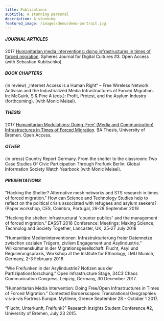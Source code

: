 ```yaml
---
title: Publications
subtitle: A stunning personal 
description: A stunning
featured_image: /images/demo/demo-portrait.jpg
---
```


##### JOURNAL ARTICLES

2017 [Humanitarian media interventions: doing infrastructures in times of forced migration](http://spheres-journal.org/humanitarian-media-intervention-infrastructuring-in-times-of-forced-migration/). Spheres Journal for Digital Cultures #3. Open Access (with Sebastian Kubitschko).


##### BOOK CHAPTERS

(in review) „Internet Access is a Human Right“ – Free Wireless Network Activism and the Industrialized Media Infrastructures of Forced Migration. In: McGuirk, S & Pine A (eds.): Profit, Protest, and the Asylum Industry (forthcoming). (with Monic Meisel).


##### THESIS

2017 [Humanitarian Modulations: Doing ‚Free‘ (Media and Communication) Infrastructures in Times of Forced Migration](http://nbn-resolving.de/urn:nbn:de:gbv:46-00106066-16). BA Thesis, University of Bremen. Open Access.


##### OTHER
(in press) Country Report Germany. From the shelter to the classroom: Two Case Studies Of Civic Participation Through Freifunk Berlin. Global Information Society Watch Yearbook (with Monic Meisel).


##### PRESENTATIONS

"Hacking the Shelter? Alternative mesh networks and STS research in times of forced migration." 
How can Science and Technology Studies help to reflect on the political crisis associated with refugees and asylum seekers? (Paper workshop, CES, Coimbra, Portugal, 26-28 September 2018

“Hacking the shelter: infrastructural “counter publics” and the management of forced migration.” EASST 2018 Conference: Meetings: Making Science, Technolog and Society Together, Lancaster, UK, 25-27 July 2018

”Humanitäre Medieninterventionen. Infrastrukturierung freier Datennetze zwischen sozialen Trägern, zivilem Engagement und Asylindustrie.” Willkommenskultur in der Migrationsgesellschaft: Flucht, Asyl und Regulierungspraxis, Workshop at the Institute for Ethnology, LMU Munich, Germany, 2-3 February 2018

“Wie Freifunken in der Asylindustrie? Notizen aus der Partizipationsforschung.” Open Infrastructure Stage, 34C3 Chaos Communication Congress, Leipzig, Germany, 30 December 2017.

”Humanitarian Media Intervention: Doing Free/Open Infrastructures in Times of Forced Migration.” Contested Borderscapes: Transnational Geographies vis-à-vis Fortress Europe. Mytilene, Greece September 28 - October 1 2017.

“Flucht, Unterkunft, Freifunk?” Research Insights Student Conference #2, University of Bremen, July 23 2015.
